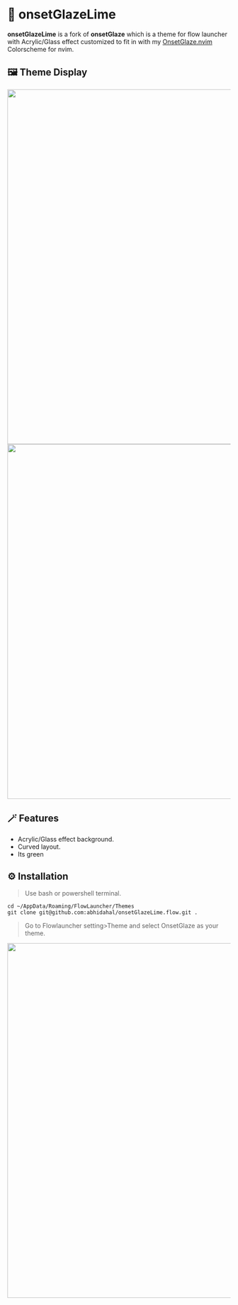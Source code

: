# 🎨 onsetGlazeLime

**onsetGlazeLime** is a fork of **onsetGlaze** which is a theme for flow launcher with Acrylic/Glass effect customized to fit in with my [OnsetGlaze.nvim](https://github.com/abhidahal/OnsetGlaze.nvim) Colorscheme for nvim.

## 🖼️ Theme Display

<img src="https://user-images.githubusercontent.com/87414003/208306465-e40cbb55-beb5-4b04-a1fc-6296ee3c6e83.png" alt="" width="800">

<img src="https://user-images.githubusercontent.com/87414003/208306536-d6c59a88-c6e5-4cc3-a25e-a2a1b54e2867.png" alt="" width="800">

## 🪄 Features

- Acrylic/Glass effect background.
- Curved layout.
- Its green

## ⚙️ Installation

>Use bash or powershell terminal.

```Shell
cd ~/AppData/Roaming/FlowLauncher/Themes
git clone git@github.com:abhidahal/onsetGlazeLime.flow.git .
```

>Go to Flowlauncher setting>Theme and select OnsetGlaze as your theme.

<img src="https://user-images.githubusercontent.com/87414003/208308621-1c151998-c78f-4d08-9baa-5f52e2f4e1a7.png" alt="" width="800">

